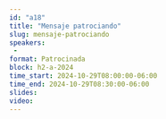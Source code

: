 ```yaml
---
id: "a18"
title: "Mensaje patrociando"
slug: mensaje-patrociando
speakers:
 - 
format: Patrocinada
block: h2-a-2024
time_start: 2024-10-29T08:00:00-06:00
time_end: 2024-10-29T08:30:00-06:00
slides: 
video: 
---
```


